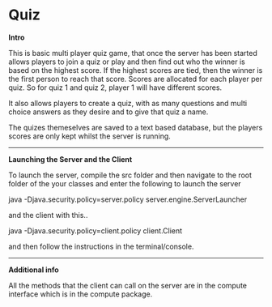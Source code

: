 Quiz
====
**Intro**

This is basic multi player quiz game, that once the server has been started allows players to join a quiz or play and then find out who the winner is based on the highest score. If the highest scores are tied, then the winner is the first person to reach that score. Scores are allocated for each player per quiz. So for quiz 1 and quiz 2, player 1 will have different scores.

It also allows players to create a quiz, with as many questions and multi choice answers as they desire and to give that quiz a name. 

The quizes themeselves are saved to a text based database, but the players scores are only kept whilst the server is running. 

---
**Launching the Server and the Client**

To launch the server, compile the src folder and then navigate to the root folder of the your classes and enter the following to launch the server

java -Djava.security.policy=server.policy server.engine.ServerLauncher

and the client with this..

java -Djava.security.policy=client.policy client.Client

and then follow the instructions in the terminal/console.

---
**Additional info**

All the methods that the client can call on the server are in the compute interface which is in the compute package.
